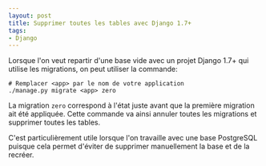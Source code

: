 ```yaml
---
layout: post
title: Supprimer toutes les tables avec Django 1.7+
tags:
- Django
---
```


Lorsque l'on veut repartir d'une base vide avec un projet Django 1.7+ qui utilise les migrations, on peut utiliser la commande:

```shell
# Remplacer <app> par le nom de votre application
./manage.py migrate <app> zero
```

La migration `zero` correspond à l'état juste avant que la première migration ait été appliquée. Cette commande va ainsi annuler toutes les migrations et supprimer toutes les tables.

C'est particulièrement utile lorsque l'on travaille avec une base PostgreSQL puisque cela permet d'éviter de supprimer manuellement la base et de la recréer.
